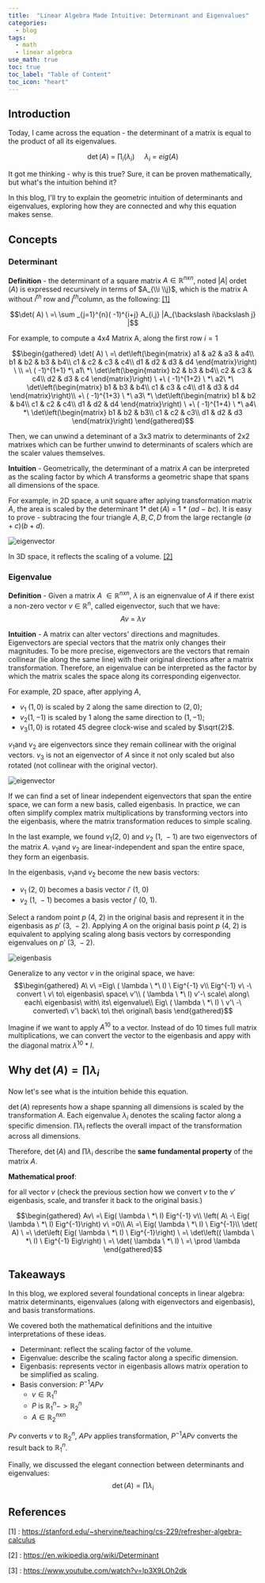 ```yaml
---
title:  "Linear Algebra Made Intuitive: Determinant and Eigenvalues"
categories:
  - blog
tags:
  - math
  - linear algebra
use_math: true
toc: true
toc_label: "Table of Content"
toc_icon: "heart"
---
```


## Introduction

Today, I came across the equation - the determinant of a matrix is equal to the product
of all its eigenvalues.

$$\det( A) \ =\ \prod _{i}( \lambda _{i}) \ \ \ \ \ \lambda _{i} \ =\ eig( A)$$

It got me thinking - why is this true? Sure, it can be
proven mathematically, but what's the intuition behind it?

In this blog, I'll try to explain the geometric intuition of determinants and eigenvalues,
exploring how they are connected and why this equation makes sense.

## Concepts

### Determinant

**Definition** - the determinant of a square matrix $A\in \mathbb{R}^{nxn}$,
noted $|A|\text{ or}\det (A)$ is expressed recursively in terms of $A_{\\i \\j}$,
which is the matrix A without $i^{th}\text{ row and } j^{th}\text{column}$, as the following: [\[1\]](#references)

$$\det( A) \ =\ \sum _{j=1}^{n}( -1)^{i+j} A_{i,j} |A_{\backslash i\backslash j} |$$

For example, to compute a 4x4 Matrix A, along the first row $i=1$

$$\begin{gathered}
\det( A) \ =\ det\left(\begin{matrix}
a1 & a2 & a3 & a4\\
b1 & b2 & b3 & b4\\
c1 & c2 & c3 & c4\\
d1 & d2 & d3 & d4
\end{matrix}\right) \ \\
=\ ( -1)^{1+1} *\ a1\ *\ \det\left(\begin{matrix}
b2 & b3 & b4\\
c2 & c3 & c4\\
d2 & d3 & c4
\end{matrix}\right) \ +\ ( -1)^{1+2} \ *\ a2\ *\ \det\left(\begin{matrix}
b1 & b3 & b4\\
c1 & c3 & c4\\
d1 & d3 & d4
\end{matrix}\right)\\
+\ ( -1)^{1+3} \ *\ a3\ *\ \det\left(\begin{matrix}
b1 & b2 & b4\\
c1 & c2 & c4\\
d1 & d2 & d4
\end{matrix}\right) \ +\ ( -1)^{1+4} \ *\ a4\ *\ \det\left(\begin{matrix}
b1 & b2 & b3\\
c1 & c2 & c3\\
d1 & d2 & d3
\end{matrix}\right)
\end{gathered}$$

Then, we can unwind a deteminant of a 3x3 matrix to determinants of 2x2 matrixes which can be further
unwind to determinants of scalers which are the scaler values themselves.

**Intuition** - Geometrically, the determinant of a matrix $A$ can be
interpreted as the scaling factor by which $A$ transforms a geometric shape that
spans all dimensions of the space.

For example, in 2D space, a unit square after aplying transformation
matrix $A$, the area is scaled by the determinant
$1*\ \det( A) \ =\ 1\ *\ ( ad\ -\ bc)$. It is easy to prove - subtracing the four triangle $A,B,C,D$ from the large rectangle $(a+c)(b+d)$.

![eigenvector](/images/2024-12-23-determinant-and-eigenvalues/determinant.png)

In 3D space, it reflects the scaling of a volume. [\[2\]](#references)


### Eigenvalue

**Definition** - Given a matrix $A\ \in \mathbb{R}^{nxn}$, $\lambda$ is an
eignenvalue of $A$ if there exist a non-zero vector
$v\ \in \ \mathbb{R}^{n}$, called eigenvector, such that we have:
$$Av\ =\ \lambda v$$

**Intuition** - A matrix can alter vectors' directions and magnitudes.
Eigenvectors are special vectors that the matrix only changes their magnitudes.
To be more precise, eigenvectors are the vectors that remain collinear (lie along the same line)
with their original directions after a matrix transformation. Therefore, an
eigenvalue can be interpreted as the factor by which the matrix scales
the space along its corresponding eigenvector.

For example, 2D space, after applying $A$,
- $v_{1} \ (1,0)$ is scaled by 2 along the same direction to $(2,0)$;
- $v_{2} (1,-1)$ is scaled by 1 along the same direction to $(1,-1)$;
- $v_{3} (1,0)$ is rotated 45 degree clock-wise and scaled by $\sqrt{2}$.

$v_{1}\text{and } v_{2}$ are eigenvectors since they remain collinear
with the original vectors. $v_{3}$ is not an eigenvector of $A$
since it not only scaled but also rotated (not collinear with the
original vector).

![eigenvector](/images/2024-12-23-determinant-and-eigenvalues/eigenvector.png)

If we can find a set of linear independent eigenvectors that span the
entire space, we can form a new basis, called eigenbasis. In practice,
we can often simplify complex matrix multiplications by transforming
vectors into the eigenbasis, where the matrix transformation reduces to simple scaling.

In the last example, we found $v_{1}( 2,\ 0) \ \text{and } v_{2} \ ( 1,\ -1)$ are two
eigenvectors of the matrix $A$. $v_{1}\text{and } v_{2}$ are linear-independent and
span the entire space, they form an eigenbasis.

In the eigenbasis, $v_{1}\text{and } v_{2}$ become the new basis vectors:
- $v_{1} \ ( 2,\ 0)$ becomes a basis vector $i'\ ( 1,\ 0)$
- $v_{2} \ ( 1,\ -1)$ becomes a basis vector $j'\ ( 0,\ 1)$.

Select a random point $p\ ( 4,\ 2)$ in the original basis and represent
it in the eigenbasis as $p'\ ( 3,\ -2)$. Applying $A$ on the original
basis point $p\ ( 4,\ 2)$ is equivalent to applying scaling along basis
vectors by corresponding eigenvalues on $p'\ ( 3,\ -2)$.

![eigenbasis](/images/2024-12-23-determinant-and-eigenvalues/eigenbasis.png)


Generalize to any vector $v$ in the original space, we have:
$$\begin{gathered}
A\ v\ =Eig\ ( \lambda \ *\ I) \ Eig^{-1} v\\
Eig^{-1} v\ -\ convert \ v\ to\ eigenbasis\ space\ v'\\
( \lambda \ *\ I) v'-\ scale\ along\ each\ eigenbasis\ with\ its\ eigenvalue\\
Eig\ ( \lambda \ *\ I) \ v'\ -\ converted\ v'\ back\ to\ the\ original\ basis
\end{gathered}$$

Imagine if we want to apply $A^{10}$ to a vector.
Instead of do 10 times full matrix multiplications, we can convert the vector
to the eigenbasis and appy with the diagonal matrix $\lambda ^{10} *I$.

## Why $\det (A)=\prod \lambda _{i}$

Now let's see what is the intuition behide this equation.

$\det (A)$ represents how a shape spanning all dimensions is scaled by the transformation $A$.
Each eigenvalue $\lambda _{i}$ denotes the scaling factor along a specific dimension.
$\prod \lambda _{i}$ reflects the overall impact of the transformation across all dimensions. 

Therefore, $\det (A)$ and $\prod \lambda _{i}$ describe the **same fundamental property** of the
matrix $A$.

**Mathematical proof**:

for all vector $v$ (check the previous section how we convert $v$
to the $v'$ eigenbasis, scale, and transfer it back to the original
basis.)

$$\begin{gathered}
Av\ =\ Eig( \lambda \ *\ I) Eig^{-1} v\\
\left( A\ -\ Eig( \lambda \ *\ I) Eig^{-1}\right) v\ =0\\
A\ =\ Eig( \lambda \ *\ I) \ Eig^{-1}\\
\det( A) \ =\ \det\left( Eig( \lambda \ *\ I) \ Eig^{-1}\right) \ =\ \det\left(( \lambda \ *\ I) \ Eig^{-1} Eig\right) \ =\ \det( \lambda \ *\ I) \ =\ \prod \lambda 
\end{gathered}$$

## Takeaways

In this blog, we explored several foundational concepts in
linear algebra: matrix determinants, eigenvalues (along with
eigenvectors and eigenbasis), and basis transformations.

We covered both the mathematical definitions and the intuitive
interpretations of these ideas.
- Determinant: reflect the scaling factor of the volume.
- Eigenvalue: describe the scaling factor along a specific dimension.
- Eigenbasis: represents vector in eigenbasis allows matrix operation to be simplified as scaling.
- Basis conversion: $P^{-1} APv$
  - $v \in \mathbb{R}_{1}^{n}$
  - $P$ is $\mathbb{R}_{1}^{n} -> \mathbb{R}_{2}^{n}$
  - $A \in \mathbb{R}_{2}^{nxn}$

$Pv$ converts $v$ to $\mathbb{R}_{2}^{n}$, $APv$ applies transformation, $P^{-1}APv$ converts
the result back to $\mathbb{R}_{1}^{n}$.

Finally, we discussed the elegant connection between determinants and eigenvalues:
$$\det (A)=\prod \lambda _{i}$$

## References
[1] : <https://stanford.edu/~shervine/teaching/cs-229/refresher-algebra-calculus>

[2] : <https://en.wikipedia.org/wiki/Determinant>

[3] : <https://www.youtube.com/watch?v=Ip3X9LOh2dk>

